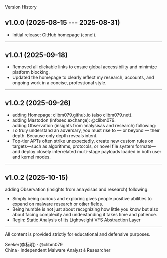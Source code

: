 Version History

## v1.0.0 (2025-08-15 --- 2025-08-31)
- Initial release: GitHub homepage (done!).
---

## v1.0.1 (2025-09-18)
- Removed all clickable links to ensure global accessibility and minimize platform blocking.
- Updated the homepage to clearly reflect my research, accounts, and ongoing work in a concise, professional style.
---

## v1.0.2 (2025-09-26)
- adding Homepage: clibm079.github.io (also clibm079.net).
- adding Mastodon (infosec.exchange): @clibm079.   
adding Observation (insights from analysisas and research) following:
- To truly understand an adversary, you must rise to — or beyond — their depth. Because only depth reveals intent.
- Top-tier APTs often strike unexpectedly, create new custom rules on targets—such as algorithms, protocols, or novel file system formats—and deploy closely interrelated multi-stage payloads loaded in both user and kernel modes.
---

## v1.0.2 (2025-10-15) 
adding Observation (insights from analysisas and research) following: 
- Simply being curious and exploring gives people positive abilities to expand on malware research or other fields.
- Being humble is not just about recognizing how little you know but also about facing complexity and understanding it takes time and patience.
- Regin: Static Analysis of Its Lightweight VFS Abstraction Layer
---

All content is provided strictly for educational and defensive purposes.

Seeker(李标明) · @clibm079    
China · Independent Malware Analyst & Researcher 
